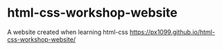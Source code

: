 # html-css-workshop-website
A website created when learning html-css
https://px1099.github.io/html-css-workshop-website/
